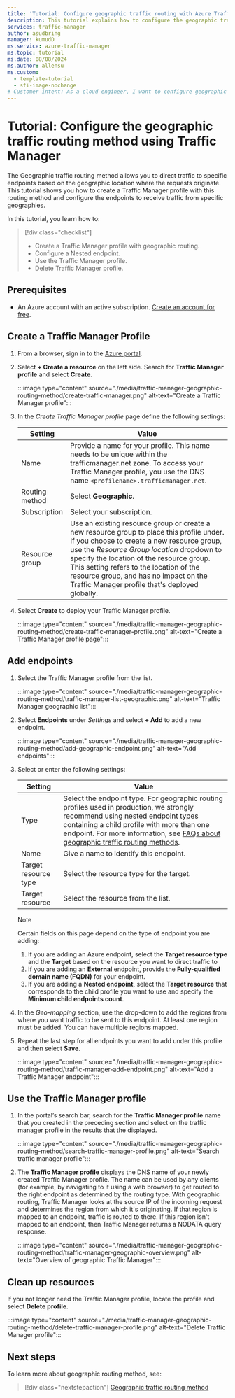 ```yaml
---
title: 'Tutorial: Configure geographic traffic routing with Azure Traffic Manager'
description: This tutorial explains how to configure the geographic traffic routing method using Azure Traffic Manager
services: traffic-manager
author: asudbring
manager: kumudD
ms.service: azure-traffic-manager
ms.topic: tutorial
ms.date: 08/08/2024
ms.author: allensu
ms.custom:
  - template-tutorial
  - sfi-image-nochange
# Customer intent: As a cloud engineer, I want to configure geographic traffic routing in Traffic Manager, so that I can direct user traffic to the appropriate endpoints based on their geographic location for optimized performance and compliance.
---
```


# Tutorial: Configure the geographic traffic routing method using Traffic Manager

The Geographic traffic routing method allows you to direct traffic to specific endpoints based on the geographic location where the requests originate. This tutorial shows you how to create a Traffic Manager profile with this routing method and configure the endpoints to receive traffic from specific geographies.

In this tutorial, you learn how to:
> [!div class="checklist"]
> - Create a Traffic Manager profile with geographic routing.
> - Configure a Nested endpoint.
> - Use the Traffic Manager profile.
> - Delete Traffic Manager profile.

## Prerequisites

* An Azure account with an active subscription. [Create an account for free](https://azure.microsoft.com/pricing/purchase-options/azure-account?cid=msft_learn).

## Create a Traffic Manager Profile

1. From a browser, sign in to the [Azure portal](https://portal.azure.com).

1. Select **+ Create a resource** on the left side. Search for **Traffic Manager profile** and select **Create**.

    :::image type="content" source="./media/traffic-manager-geographic-routing-method/create-traffic-manager.png" alt-text="Create a Traffic Manager profile":::

1. In the *Create Traffic Manager profile* page define the following settings:

    | Setting         | Value                                              |
    | ---             | ---                                                |
    | Name            | Provide a name for your profile. This name needs to be unique within the trafficmanager.net zone. To access your Traffic Manager profile, you use the DNS name `<profilename>.trafficmanager.net`. |    
    | Routing method  | Select **Geographic**. |
    | Subscription    | Select your subscription. |
    | Resource group   | Use an existing resource group or create a new resource group to place this profile under. If you choose to create a new resource group, use the *Resource Group location* dropdown to specify the location of the resource group. This setting refers to the location of the resource group, and has no impact on the Traffic Manager profile that's deployed globally. |

1. Select **Create** to deploy your Traffic Manager profile.

    :::image type="content" source="./media/traffic-manager-geographic-routing-method/create-traffic-manager-profile.png" alt-text="Create a Traffic Manager profile page":::

## Add endpoints

1. Select the Traffic Manager profile from the list.

    :::image type="content" source="./media/traffic-manager-geographic-routing-method/traffic-manager-list-geographic.png" alt-text="Traffic Manager geographic list":::

1. Select **Endpoints** under *Settings* and select **+ Add** to add a new endpoint.

    :::image type="content" source="./media/traffic-manager-geographic-routing-method/add-geographic-endpoint.png" alt-text="Add endpoints":::

1. Select or enter the following settings: 

    | Setting                | Value                                              |
    | ---                    | ---                                                |
    | Type                   | Select the endpoint type. For geographic routing profiles used in production, we strongly recommend using nested endpoint types containing a child profile with more than one endpoint. For more information, see [FAQs about geographic traffic routing methods](traffic-manager-FAQs.md). |    
    | Name                   | Give a name to identify this endpoint. |
    | Target resource type   | Select the resource type for the target. |
    | Target resource        | Select the resource from the list. |

    > [!Note]
    > Certain fields on this page depend on the type of endpoint you are adding:
    > 1. If you are adding an Azure endpoint, select the **Target resource type** and the **Target** based on the resource you want to direct traffic to
    > 1. If you are adding an **External** endpoint, provide the **Fully-qualified domain name (FQDN)** for your endpoint.
    > 1. If you are adding a **Nested endpoint**, select the **Target resource** that corresponds to the child profile you want to use and specify the **Minimum child endpoints count**.

1. In the *Geo-mapping* section, use the drop-down to add the regions from where you want traffic to be sent to this endpoint. At least one region must be added. You can have multiple regions mapped.

1. Repeat the last step for all endpoints you want to add under this profile and then select **Save**.

    :::image type="content" source="./media/traffic-manager-geographic-routing-method/traffic-manager-add-endpoint.png" alt-text="Add a Traffic Manager endpoint":::

## Use the Traffic Manager profile

1.	In the portal’s search bar, search for the **Traffic Manager profile** name that you created in the preceding section and select on the traffic manager profile in the results that the displayed.
    
    :::image type="content" source="./media/traffic-manager-geographic-routing-method/search-traffic-manager-profile.png" alt-text="Search traffic manager profile":::

1. The **Traffic Manager profile** displays the DNS name of your newly created Traffic Manager profile. The name can be used by any clients (for example, by navigating to it using a web browser) to get routed to the right endpoint as determined by the routing type. With geographic routing, Traffic Manager looks at the source IP of the incoming request and determines the region from which it's originating. If that region is mapped to an endpoint, traffic is routed to there. If this region isn't mapped to an endpoint, then Traffic Manager returns a NODATA query response.

    :::image type="content" source="./media/traffic-manager-geographic-routing-method/traffic-manager-geographic-overview.png" alt-text="Overview of geographic Traffic Manager":::

## Clean up resources

If you not longer need the Traffic Manager profile, locate the profile and select **Delete profile**.

:::image type="content" source="./media/traffic-manager-geographic-routing-method/delete-traffic-manager-profile.png" alt-text="Delete Traffic Manager profile":::

## Next steps

To learn more about geographic routing method, see:

> [!div class="nextstepaction"]
> [Geographic traffic routing method](traffic-manager-routing-methods.md#geographic)
